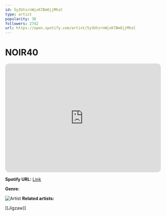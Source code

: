 ```yaml
---
id: 5y3UtsrnWjxK7BmOjjMhzC
type: artist
popularity: 38
followers: 2742
url: https://open.spotify.com/artist/5y3UtsrnWjxK7BmOjjMhzC
---
```

# NOIR40

<iframe style="border-radius:12px" src="https://open.spotify.com/embed/artist/5y3UtsrnWjxK7BmOjjMhzC" width="100%" height="352" frameBorder="0" allowfullscreen="" allow="autoplay; clipboard-write; encrypted-media; fullscreen; picture-in-picture" loading="lazy"></iframe>

**Spotify URL:** [Link](https://open.spotify.com/artist/5y3UtsrnWjxK7BmOjjMhzC)

**Genre:** 

![Artist](https://i.scdn.co/image/ab6761610000e5eb2c16c3c7b3f0e058d0bfed46)
**Related artists:**

[[Jigzaw]]
